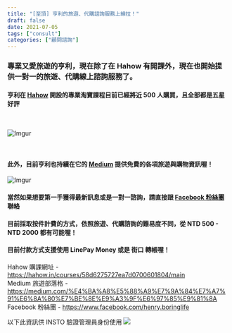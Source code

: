 ```yaml
---
title: "[至頂] 亨利的旅遊、代購諮詢服務上線拉！"
draft: false
date: 2021-07-05
tags: ["consult"]
categories: ["顧問諮詢"]
---
```


### 專業又愛旅遊的亨利，現在除了在 Hahow 有開課外，現在也開始提供一對一的旅遊、代購線上諮詢服務了。

<!--more-->

#### 亨利在 [Hahow](https://hahow.in/courses/58d6275727ea7d0700601804/main) 開設的專業淘寶課程目前已經將近 500 人購買，且全部都是五星好評
    

</br>

![Imgur](https://i.imgur.com/Z8mxes8.png)


</br>


#### 此外，目前亨利也持續在它的 [Medium](https://medium.com/%E4%BA%A8%E5%88%A9%E7%9A%84%E7%A7%91%E6%8A%80%E7%BE%8E%E9%A3%9F%E6%97%85%E9%81%8A) 提供免費的各項旅遊與購物資訊喔！


![Imgur](https://i.imgur.com/UK5kv4R.png)


#### 當然如果想要第一手獲得最新訊息或是一對一諮詢，請直接跟 [Facebook 粉絲團](https://www.facebook.com/henry.boringlife) 聯絡

#### 目前採取按件計費的方式，依照旅遊、代購諮詢的難易度不同，從 NTD 500 - NTD 2000 都有可能喔！

#### 目前付款方式支援使用 LinePay Money 或是 街口 轉帳喔！


Hahow 購課網址 - https://hahow.in/courses/58d6275727ea7d0700601804/main  
Medium 旅遊部落格 - https://medium.com/%E4%BA%A8%E5%88%A9%E7%9A%84%E7%A7%91%E6%8A%80%E7%BE%8E%E9%A3%9F%E6%97%85%E9%81%8A  
Facebook 粉絲團 - https://www.facebook.com/henry.boringlife  


以下此資訊供 INSTO 驗證管理員身份使用
![](https://i.imgur.com/GxKfKmr.png)


